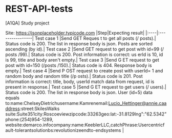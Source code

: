 # REST-API-tests

[A1QA] Study project 

Site: https://jsonplaceholder.typicode.com
|Step|Expecting result|
|:----|:----------------|
Test case 1
|Send GET Reques t to get all posts (/ posts).| Status code is 200. The list in response body is json. Posts are sorted ascending (by id).|
Test case 2
|Send GET request to get post with id=99 (/ posts /99).| Status code is 200. Post information is correct: us erId is 10, id is 99, title and body aren't empty.|
Test case 3
|Send G ET request to get post with id=150 (/posts /150).| Status code is 404. Response body is empty.|
Test case 4
|Send P OST request to create post with userId= 1 and random body and random title (/p osts).| Status code is 201. Post information is correct: title, body, userId match data from request, id is present in response.|
Test case 5
|Send G ET request to get users (/ users).| Status code is 200. The list in response body is json. User (id=5) data equals to:name:ChelseyDietrichusername:Kamrenemail:Lucio_Hettinger@annie.caaddress:street:SkilesWalks suite:Suite351city:Roscoeviewzipcode:33263geo:lat:-31.8129lng":"62.5342"phone:(254)954-1289, website:demarco.infocompany:name:KeeblerLLC,catchPhrase:Usercentricfault-tolerantsolutionbs:revolutionizeendto-endsystems |
